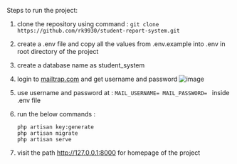 Steps to run the project:
1) clone the repository using command : ``` git clone https://github.com/rk9930/student-report-system.git ```

2) create a .env file and copy all the values from .env.example into .env in root directory of the project

3) create a database name as student_system

4) login to [mailtrap.com](https://mailtrap.io/signin) and get username and password
   ![image](https://github.com/rk9930/student-report-system/assets/79439746/8cc8a2fd-1e81-4649-8e6b-e5d497fbb980)

5) use username and password at : ```MAIL_USERNAME=
MAIL_PASSWORD= ``` inside .env file

6) run the below commands :
   ```
   php artisan key:generate
   php artisan migrate
   php artisan serve
   ```
7) visit the path http://127.0.0.1:8000 for homepage of the project


